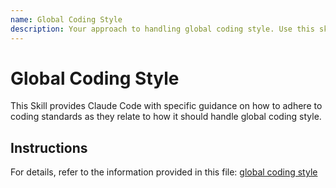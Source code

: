 ```yaml
---
name: Global Coding Style
description: Your approach to handling global coding style. Use this skill when working on files where global coding style comes into play.
---
```


# Global Coding Style

This Skill provides Claude Code with specific guidance on how to adhere to coding standards as they relate to how it should handle global coding style.

## Instructions

For details, refer to the information provided in this file:
[global coding style](../../../agent-os/standards/global/coding-style.md)
